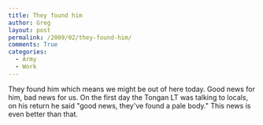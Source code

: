 ```yaml
---
title: They found him
author: Greg
layout: post
permalink: /2009/02/they-found-him/
comments: True
categories:
  - Army
  - Work
---
```

They found him which means we might be out of here today. Good news for him, bad news for us. On the first day the Tongan LT was talking to locals, on his return he said "good news, they've found a pale body." This news is even better than that.